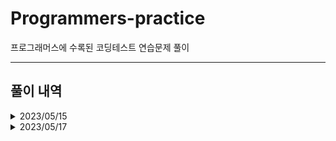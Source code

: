 # Programmers-practice
프로그래머스에 수록된 코딩테스트 연습문제 풀이



---
풀이 내역
---
<details>
  <summary>2023/05/15</summary>
 
  |문제|난이도|유형|정답률|
  |---|---|---|---|
  |최솟값 구하기|Lv. 2|SQL|91%|
  |동물 수 구하기|Lv. 2|SQL|91%|
  |중복 제거하기|Lv. 2|SQL|91%|
  |동명 동물 수 찾기|Lv. 2|SQL|91%|
  |이름에 el이 들어가는 동물 찾기|Lv. 2|SQL|91%|

</details>

<details>
  <summary>2023/05/17</summary>
 
  |문제|난이도|유형|정답률|
  |---|---|---|---|
  |NULL 처리하기|Lv. 2|SQL|90%|
  |DATETIME에서 DATE로 변환|Lv. 2|SQL|90%|
  |가격이 제일 비싼 식품의 정보 출력하기|Lv. 2|SQL|90%|
  |고양이와 개는 몇 마리 있을까|Lv. 2|SQL|89%|
  |중성화 여부 파악하기|Lv. 2|SQL|89%|

</details>